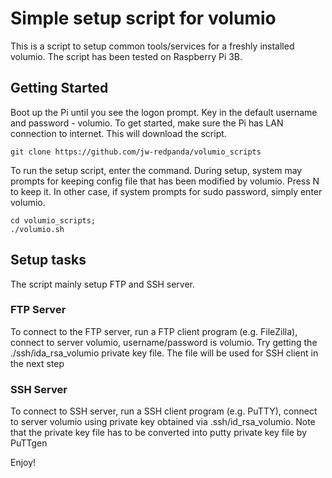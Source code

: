 # Simple setup script for volumio

This is a script to setup common tools/services for a freshly installed volumio.
The script has been tested on Raspberry Pi 3B.

## Getting Started

Boot up the Pi until you see the logon prompt.  Key in the default username and password - volumio.
To get started, make sure the Pi has LAN connection to internet.
This will download the script.

```
git clone https://github.com/jw-redpanda/volumio_scripts
```

To run the setup script, enter the command.  During setup, system may prompts for keeping config file that has been modified by volumio.  Press N to keep it.  In other case, if system prompts for sudo password, simply enter volumio.

```
cd volumio_scripts;
./volumio.sh

```

## Setup tasks

The script mainly setup FTP and SSH server.

### FTP Server

To connect to the FTP server, run a FTP client program (e.g. FileZilla), connect to server volumio, username/password is volumio. Try getting the ./ssh/ida_rsa_volumio private key file.  The file will be used for SSH client in the next step

### SSH Server

To connect to SSH server, run a SSH client program (e.g. PuTTY), connect to server volumio using private key obtained via .ssh/id_rsa_volumio.  Note that the private key file has to be converted into putty private key file by PuTTgen

Enjoy!
